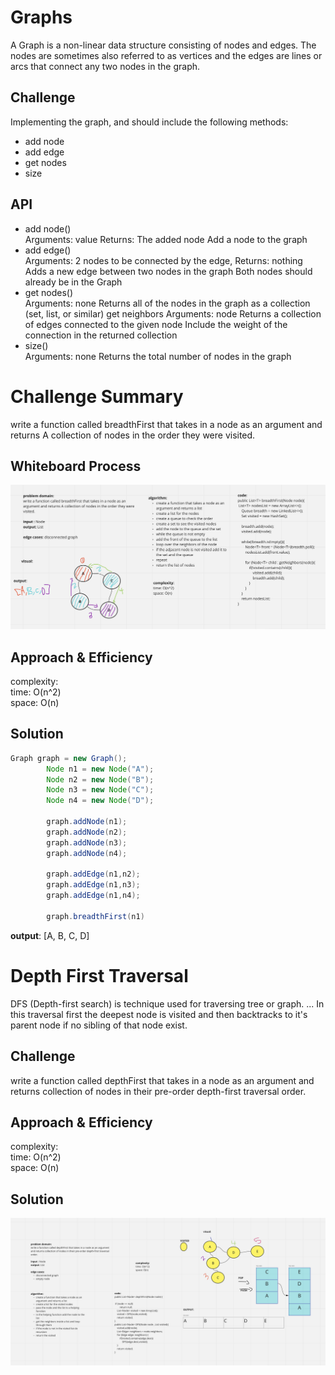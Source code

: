 # Graphs
<!-- Short summary or background information -->
A Graph is a non-linear data structure consisting of nodes and edges. The nodes are sometimes also referred to as vertices and the edges are lines or arcs that connect any two nodes in the graph.

## Challenge
<!-- Description of the challenge -->
Implementing the graph, and should include the following methods:

- add node
- add edge
- get nodes
- size

## API
<!-- Description of each method publicly available in your Graph -->
- add node()  
Arguments: value
Returns: The added node
Add a node to the graph
- add edge()  
Arguments: 2 nodes to be connected by the edge,
Returns: nothing
Adds a new edge between two nodes in the graph
Both nodes should already be in the Graph
- get nodes()  
Arguments: none
Returns all of the nodes in the graph as a collection (set, list, or similar)
get neighbors
Arguments: node
Returns a collection of edges connected to the given node
Include the weight of the connection in the returned collection
- size()  
Arguments: none
Returns the total number of nodes in the graph


# Challenge Summary
<!-- Description of the challenge -->
write a function called breadthFirst that takes in a node as an argument and returns A collection of nodes in the order they were visited.

## Whiteboard Process
<!-- Embedded whiteboard image -->
![breadthFirst](whiteBoards/breadthFirst.png)

## Approach & Efficiency
<!-- What approach did you take? Why? What is the Big O space/time for this approach? -->
complexity:  
time: O(n^2)  
space: O(n)

## Solution
<!-- Show how to run your code, and examples of it in action -->

```java
Graph graph = new Graph();
        Node n1 = new Node("A");
        Node n2 = new Node("B");
        Node n3 = new Node("C");
        Node n4 = new Node("D");

        graph.addNode(n1);
        graph.addNode(n2);
        graph.addNode(n3);
        graph.addNode(n4);

        graph.addEdge(n1,n2);
        graph.addEdge(n1,n3);
        graph.addEdge(n1,n4);

        graph.breadthFirst(n1)
```

**output**: [A, B, C, D]  

# Depth First Traversal
<!-- Short summary or background information -->
DFS (Depth-first search) is technique used for traversing tree or graph. ... In this traversal first the deepest node is visited and then backtracks to it's parent node if no sibling of that node exist.

## Challenge
<!-- Description of the challenge -->
write a function called depthFirst that takes in a node as an argument and returns collection of nodes in their pre-order depth-first traversal order.

## Approach & Efficiency
<!-- What approach did you take? Why? What is the Big O space/time for this approach? -->
complexity:  
time: O(n^2)  
space: O(n)

## Solution
<!-- Embedded whiteboard image -->
![depthFirst](whiteBoards/depthFirst.png)